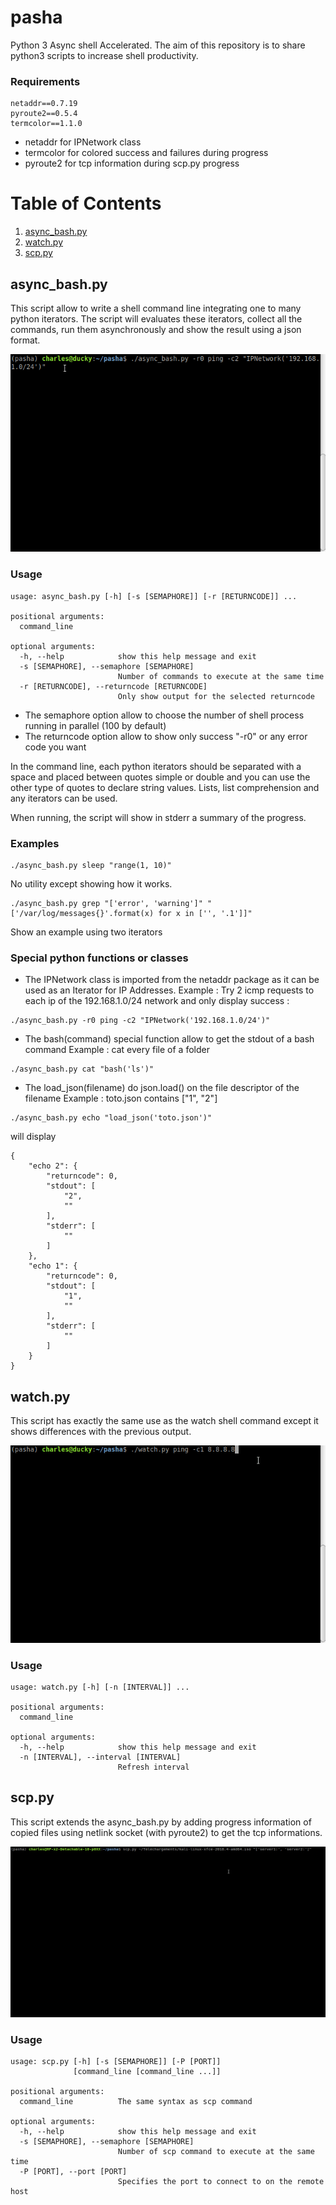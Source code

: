 # pasha
Python 3 Async shell Accelerated.
The aim of this repository is to share python3 scripts to increase shell productivity.

### Requirements
```
netaddr==0.7.19
pyroute2==0.5.4
termcolor==1.1.0
```
* netaddr for IPNetwork class
* termcolor for colored success and failures during progress
* pyroute2 for tcp information during scp.py progress

# Table of Contents
1. [async_bash.py](#async_bashpy)
2. [watch.py](#watchpy)
3. [scp.py](#scppy)

## async_bash.py
This script allow to write a shell command line integrating one to many python iterators.
The script will evaluates these iterators, collect all the commands, run them asynchronously and show the result using a json format.

![](async_bash.gif)

### Usage
```
usage: async_bash.py [-h] [-s [SEMAPHORE]] [-r [RETURNCODE]] ...

positional arguments:
  command_line

optional arguments:
  -h, --help            show this help message and exit
  -s [SEMAPHORE], --semaphore [SEMAPHORE]
                        Number of commands to execute at the same time
  -r [RETURNCODE], --returncode [RETURNCODE]
                        Only show output for the selected returncode
```

* The semaphore option allow to choose the number of shell process running in parallel (100 by default)
* The returncode option allow to show only success "-r0" or any error code you want

In the command line, each python iterators should be separated with a space and placed between quotes simple or double and you can use the other type of quotes to declare string values. Lists, list comprehension and any iterators can be used.

When running, the script will show in stderr a summary of the progress.

### Examples
```
./async_bash.py sleep "range(1, 10)"
```
No utility except showing how it works.

```
./async_bash.py grep "['error', 'warning']" "['/var/log/messages{}'.format(x) for x in ['', '.1']]"
```
Show an example using two iterators

### Special python functions or classes

* The IPNetwork class is imported from the netaddr package as it can be used as an Iterator for IP Addresses.
Example : Try 2 icmp requests to each ip of the 192.168.1.0/24 network and only display success :
```
./async_bash.py -r0 ping -c2 "IPNetwork('192.168.1.0/24')"
```

* The bash(command) special function allow to get the stdout of a bash command
Example : cat every file of a folder
```
./async_bash.py cat "bash('ls')"
```

* The load_json(filename) do json.load() on the file descriptor of the filename
Example : toto.json contains ["1", "2"]
```
./async_bash.py echo "load_json('toto.json')"
```
will display
```
{
    "echo 2": {
        "returncode": 0,
        "stdout": [
            "2",
            ""
        ],
        "stderr": [
            ""
        ]
    },
    "echo 1": {
        "returncode": 0,
        "stdout": [
            "1",
            ""
        ],
        "stderr": [
            ""
        ]
    }
}
```

## watch.py
This script has exactly the same use as the watch shell command except it shows differences with the previous output.

![](watch.gif)

### Usage
```
usage: watch.py [-h] [-n [INTERVAL]] ...

positional arguments:
  command_line

optional arguments:
  -h, --help            show this help message and exit
  -n [INTERVAL], --interval [INTERVAL]
                        Refresh interval
```

## scp.py
This script extends the async_bash.py by adding progress information of copied files using netlink socket (with pyroute2) to get the tcp informations.

![](scp.gif)

### Usage
```
usage: scp.py [-h] [-s [SEMAPHORE]] [-P [PORT]]
              [command_line [command_line ...]]

positional arguments:
  command_line          The same syntax as scp command

optional arguments:
  -h, --help            show this help message and exit
  -s [SEMAPHORE], --semaphore [SEMAPHORE]
                        Number of scp command to execute at the same time
  -P [PORT], --port [PORT]
                        Specifies the port to connect to on the remote host
```
